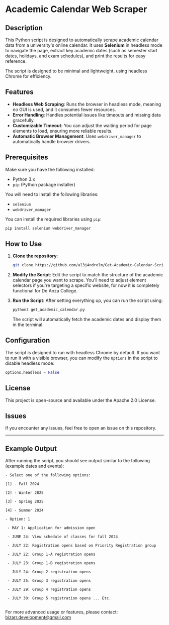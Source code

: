 # Academic Calendar Web Scraper

## Description
This Python script is designed to automatically scrape academic calendar data from a university's online calendar. It uses **Selenium** in headless mode to navigate the page, extract key academic dates (such as semester start dates, holidays, and exam schedules), and print the results for easy reference.

The script is designed to be minimal and lightweight, using headless Chrome for efficiency.

## Features
- **Headless Web Scraping**: Runs the browser in headless mode, meaning no GUI is used, and it consumes fewer resources.
- **Error Handling**: Handles potential issues like timeouts and missing data gracefully.
- **Customizable Timeout**: You can adjust the waiting period for page elements to load, ensuring more reliable results.
- **Automatic Browser Management**: Uses `webdriver_manager` to automatically handle browser drivers.
  
## Prerequisites
Make sure you have the following installed:
- Python 3.x
- `pip` (Python package installer)

You will need to install the following libraries:
- `selenium`
- `webdriver_manager`

You can install the required libraries using `pip`:

```bash
pip install selenium webdriver_manager
```

## How to Use

1. **Clone the repository**:
   ```bash
   git clone https://github.com/al3j4ndrolm/Get-Academic-Calendar-Script
   ```

2. **Modify the Script**:
   Edit the script to match the structure of the academic calendar page you want to scrape. You'll need to adjust element selectors if you're targeting a specific website, for now it is completely functional for De Anza College.

3. **Run the Script**:
   After setting everything up, you can run the script using:
   ```bash
   python3 get_academic_calendar.py
   ```

   The script will automatically fetch the academic dates and display them in the terminal.

## Configuration
The script is designed to run with headless Chrome by default. If you want to run it with a visible browser, you can modify the `Options` in the script to disable headless mode:

```python
options.headless = False
```

## License
This project is open-source and available under the Apache 2.0 License.

## Issues
If you encounter any issues, feel free to open an issue on this repository.

---

## Example Output
After running the script, you should see output similar to the following (example dates and events):

```
- Select one of the following options: 

[1] - Fall 2024

[2] - Winter 2025

[3] - Spring 2025

[4] - Summer 2024

- Option: 1

 - MAY 1: Application for admission open

 - JUNE 24: View schedule of classes for fall 2024

 - JULY 22: Registration opens based on Priority Registration group

 - JULY 22: Group 1-A registration opens

 - JULY 23: Group 1-B registration opens

 - JULY 24: Group 2 registration opens

 - JULY 25: Group 3 registration opens

 - JULY 29: Group 4 registration opens

 - JULY 30: Group 5 registration opens ... Etc.
 
```

For more advanced usage or features, please contact: bizarr.development@gmail.com
